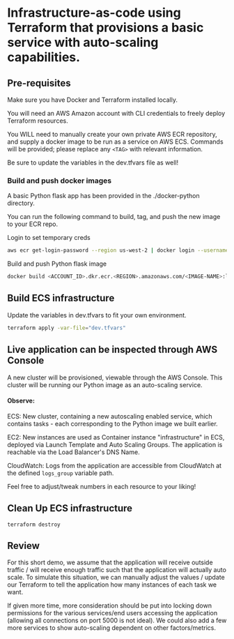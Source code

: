 # Infrastructure-as-code using Terraform that provisions a basic service with auto-scaling capabilities.

## Pre-requisites
Make sure you have Docker and Terraform installed locally.

You will need an AWS Amazon account with CLI credentials to freely deploy Terraform resources.

You WILL need to manually create your own private AWS ECR repository, and supply a docker image to be run as a service on AWS ECS.
Commands will be provided; please replace any ```<TAG>``` with relevant information.

Be sure to update the variables in the dev.tfvars file as well!

### Build and push docker images
A basic Python flask app has been provided in the ./docker-python directory. 

You can run the following command to build, tag, and push the new image to your ECR repo.


Login to set temporary creds
```bash
aws ecr get-login-password --region us-west-2 | docker login --username AWS --password-stdin <ACCOUNT_ID>.dkr.ecr.<REGION>.amazonaws.com
```
Build and push Python flask image
```bash
docker build <ACCOUNT_ID>.dkr.ecr.<REGION>.amazonaws.com/<IMAGE-NAME>:latest --push ./
```

## Build ECS infrastructure

Update the variables in dev.tfvars to fit your own environment.

```bash
terraform apply -var-file="dev.tfvars"
```

## Live application can be inspected through AWS Console
A new cluster will be provisioned, viewable through the AWS Console. This cluster will be running our Python image as an auto-scaling service.

#### Observe: 
ECS: New cluster, containing a new autoscaling enabled service, which contains tasks - each corresponding to the Python image we built earlier.

EC2: New instances are used as Container instance "infrastructure" in ECS, deployed via Launch Template and Auto Scaling Groups.
The application is reachable via the Load Balancer's DNS Name.

CloudWatch: Logs from the application are accessible from CloudWatch at the defined `logs_group` variable path.

Feel free to adjust/tweak numbers in each resource to your liking!

## Clean Up ECS infrastructure
```
terraform destroy
```

## Review
For this short demo, we assume that the application will receive outside traffic / will receive enough traffic such that the application will actually auto scale. To simulate this situation, we can manually adjust the values / update our Terraform to tell the application how many instances of each task we want.

If given more time, more consideration should be put into locking down permissions for the various services/end users accessing the application (allowing all connections on port 5000 is not ideal). We could also add a few more services to show auto-scaling dependent on other factors/metrics.